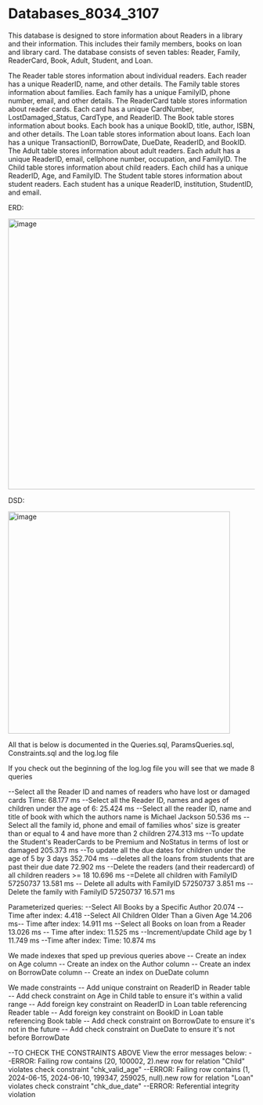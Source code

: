 # Databases_8034_3107
This database is designed to store information about Readers in a library and their information. This includes their family members, books on loan and library card. The database consists of seven tables: Reader, Family, ReaderCard, Book, Adult, Student, and Loan.

The Reader table stores information about individual readers. Each reader has a unique ReaderID, name, and other details.
The Family table stores information about families. Each family has a unique FamilyID, phone number, email, and other details.
The ReaderCard table stores information about reader cards. Each card has a unique CardNumber, LostDamaged_Status, CardType, and ReaderID.
The Book table stores information about books. Each book has a unique BookID, title, author, ISBN, and other details.
The Loan table stores information about loans. Each loan has a unique TransactionID, BorrowDate, DueDate, ReaderID, and BookID.
The Adult table stores information about adult readers. Each adult has a unique ReaderID, email, cellphone number, occupation, and FamilyID.
The Child table stores information about child readers. Each child has a unique ReaderID, Age, and FamilyID.
The Student table stores information about student readers. Each student has a unique ReaderID, institution, StudentID, and email.


ERD:

<img width="552" alt="image" src="https://github.com/shlomitnech/Databases_8034_3107/assets/98982263/146c0ee5-be4d-4c77-b3c2-91b17aa64d5a">

DSD:

<img width="453" alt="image" src="https://github.com/shlomitnech/Databases_8034_3107/assets/98982263/e48339af-4173-4f8a-b713-3ae651c74400">

All that is below is documented in the Queries.sql, ParamsQueries.sql, Constraints.sql and the log.log file

If you check out the beginning of the log.log file you will see that we made 8 queries

--Select all the Reader ID and names of readers who have lost or damaged cards Time: 68.177 ms
--Select all the Reader ID, names and ages of children under the age of 6: 25.424 ms
--Select all the reader ID, name and title of book with which the authors name is Michael Jackson  50.536 ms
--Select all the family id, phone and email of families whos' size is greater than or equal to 4 and have more than 2 children 274.313 ms
--To update the Student's ReaderCards to be Premium and NoStatus in terms of lost or damaged 205.373 ms
--To update all the due dates for children under the age of 5 by 3 days 352.704 ms
--deletes all the loans from students that are past their due date 72.902 ms
--Delete the readers (and their readercard) of all children readers >= 18 10.696 ms
-=Delete all children with FamilyID 57250737 13.581 ms
-- Delete all adults with FamilyID 57250737 3.851 ms
-- Delete the family with FamilyID 57250737 16.571 ms

Parameterized queries:
--Select All Books by a Specific Author 20.074 --Time after index:  4.418
--Select All Children Older Than a Given Age  14.206 ms-- Time after index: 14.911 ms
--Select all Books on loan from a Reader  13.026 ms -- Time after index: 11.525 ms
--Increment/update Child age by 1 11.749 ms --Time after index: Time: 10.874 ms

We made indexes that sped up previous queries above
-- Create an index on Age column
-- Create an index on the Author column
-- Create an index on BorrowDate column
-- Create an index on DueDate column

We made constraints
-- Add unique constraint on ReaderID in Reader table
-- Add check constraint on Age in Child table to ensure it's within a valid range
-- Add foreign key constraint on ReaderID in Loan table referencing Reader table
-- Add foreign key constraint on BookID in Loan table referencing Book table
-- Add check constraint on BorrowDate to ensure it's not in the future
-- Add check constraint on DueDate to ensure it's not before BorrowDate

--TO CHECK THE CONSTRAINTS ABOVE View the error messages below:
--ERROR:  Failing row contains (20, 100002, 2).new row for relation "Child" violates check constraint "chk_valid_age" 
--ERROR:  Failing row contains (1, 2024-06-15, 2024-06-10, 199347, 259025, null).new row for relation "Loan" violates check constraint "chk_due_date" 
--ERROR: Referential integrity violation
